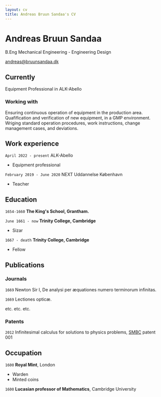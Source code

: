 ```yaml
---
layout: cv
title: Andreas Bruun Sandaa's CV
---
```

# Andreas Bruun Sandaa
B.Eng Mechanical Engineering - Engineering Design

<div id="webaddress">
<a href="andreas@bruunsandaa.dk">andreas@bruunsandaa.dk</a>
</div>


## Currently

Equipment Professional in ALK-Abello

### Working with 

Ensuring continuous operation of equipment in the production area. Quafification and verification of new equipment, in a GMP environment. Wriging standard operation procedures, work instructions, change management cases, and deviations.


## Work experience

`April 2022 - present`
ALK-Abello
- Equipment professional

`February 2019 - June 2020`
NEXT Uddannelse København
- Teacher

## Education

`1654-1660`
__The King's School, Grantham.__

`June 1661 - now`
__Trinity College, Cambridge__

- Sizar

`1667 - death`
__Trinity College, Cambridge__

- Fellow




## Publications

<!-- A list is also available [online](http://scholar.google.co.uk/citations?user=LTOTl0YAAAAJ) -->

### Journals

`1669`
Newton Sir I, De analysi per æquationes numero terminorum infinitas. 

`1669`
Lectiones opticæ.

etc. etc. etc.

### Patents

`2012`
Infinitesimal calculus for solutions to physics problems, [SMBC](http://www.techdirt.com/articles/20121011/09312820678/if-patents-had-been-around-time-newton.shtml) patent 001


## Occupation

`1600`
__Royal Mint__, London

- Warden
- Minted coins

`1600`
__Lucasian professor of Mathematics__, Cambridge University



<!-- ### Footer

Last updated: May 2013 -->


